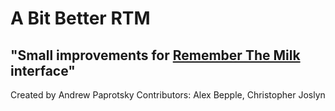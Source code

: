 A Bit Better RTM
================

## "Small improvements for [Remember The Milk][rtm] interface"

Created by Andrew Paprotsky
Contributors: Alex Bepple, Christopher Joslyn


[rtm]: http://www.rememberthemilk.com/

